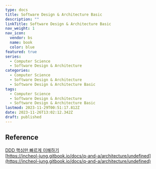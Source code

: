 ```yaml
---
type: docs
title: Software Design & Architecture Basic
description: ""
linkTitle: Software Design & Architecture Basic
nav_weight: 1
nav_icon:
  vendor: bs
  name: book
  color: blue
featured: true
series:
  - Computer Science
  - Software Design & Architecture
categories:
  - Computer Science
  - Software Design & Architecture
  - Software Design & Architecture Basic
tags:
  - Computer Science
  - Software Design & Architecture
  - Software Design & Architecture Basic
lastmod: 2023-11-29T00:51:17.812Z
date: 2023-11-26T13:02:12.342Z
draft: published
---
```


## Reference

[DDD 핵심만 빠르게 이해하기](https://happycloud-lee.tistory.com/94)  
[https://incheol-jung.gitbook.io/docs/q-and-a/architecture/undefined](https://incheol-jung.gitbook.io/docs/q-and-a/architecture/undefined)
